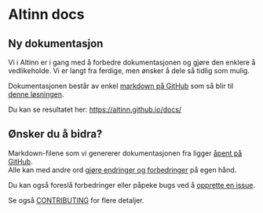 # Altinn docs

## Ny dokumentasjon

Vi i Altinn er i gang med å forbedre dokumentasjonen og gjøre den enklere å vedlikeholde.
Vi er langt fra ferdige, men ønsker å dele så tidlig som mulig.

Dokumentasjonen består av enkel [markdown på GitHub](https://github.com/Altinn/docs/tree/master/content/)
som så blir til [denne løsningen](https://altinn.github.io/docs/).

Du kan se resultatet her: https://altinn.github.io/docs/

## Ønsker du å bidra?

Markdown-filene som vi genererer dokumentasjonen fra ligger [åpent på GitHub](https://github.com/altinn/docs/tree/master/content/).  
Alle kan med andre ord [gjøre endringer og forbedringer](https://help.github.com/articles/editing-files-in-another-user-s-repository/) på egen hånd.

Du kan også foreslå forbedringer eller påpeke bugs ved å [opprette en issue](https://github.com/altinn/docs/issues).

Se også [CONTRIBUTING](CONTRIBUTING.md) for flere detaljer.
